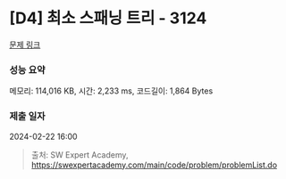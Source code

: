 # [D4] 최소 스패닝 트리 - 3124 

[문제 링크](https://swexpertacademy.com/main/code/problem/problemDetail.do?contestProbId=AV_mSnmKUckDFAWb) 

### 성능 요약

메모리: 114,016 KB, 시간: 2,233 ms, 코드길이: 1,864 Bytes

### 제출 일자

2024-02-22 16:00



> 출처: SW Expert Academy, https://swexpertacademy.com/main/code/problem/problemList.do